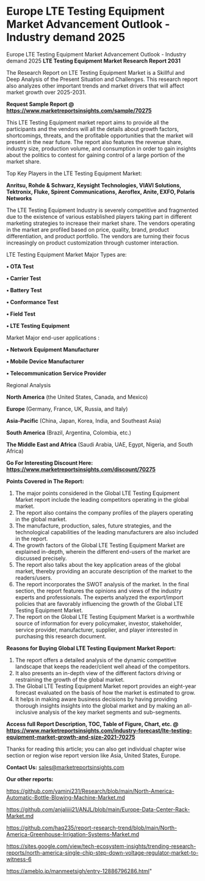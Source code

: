 # Europe LTE Testing Equipment Market Advancement Outlook - Industry demand 2025
 Europe LTE Testing Equipment Market Advancement Outlook - Industry demand 2025
<strong>LTE Testing Equipment Market Research Report 2031</strong>

The Research Report on LTE Testing Equipment Market is a Skillful and Deep Analysis of the Present Situation and Challenges. This research report also analyzes other important trends and market drivers that will affect market growth over 2025-2031.

<strong>Request Sample Report @ <a href=https://www.marketreportsinsights.com/sample/70275>https://www.marketreportsinsights.com/sample/70275</a></strong>

This LTE Testing Equipment market report aims to provide all the participants and the vendors will all the details about growth factors, shortcomings, threats, and the profitable opportunities that the market will present in the near future. The report also features the revenue share, industry size, production volume, and consumption in order to gain insights about the politics to contest for gaining control of a large portion of the market share.

Top Key Players in the LTE Testing Equipment Market:

<strong>Anritsu, Rohde & Schwarz, Keysight Technologies, VIAVI Solutions, Tektronix, Fluke, Spirent Communications, Aeroflex, Anite, EXFO, Polaris Networks</strong>

The LTE Testing Equipment Industry is severely competitive and fragmented due to the existence of various established players taking part in different marketing strategies to increase their market share. The vendors operating in the market are profiled based on price, quality, brand, product differentiation, and product portfolio. The vendors are turning their focus increasingly on product customization through customer interaction.

LTE Testing Equipment Market Major Types are:

<strong>• OTA Test

• Carrier Test

• Battery Test

• Conformance Test

• Field Test

• LTE Testing Equipment</strong>

Market Major end-user applications :

<strong>• Network Equipment Manufacturer

• Mobile Device Manufacturer

• Telecommunication Service Provider</strong>

Regional Analysis

</u><strong><b>North America</b></strong> (the United States, Canada, and Mexico)

<strong><b>Europe </b></strong>(Germany, France, UK, Russia, and Italy)

<strong><b>Asia-Pacific</b></strong> (China, Japan, Korea, India, and Southeast Asia)

<strong><b>South America</b></strong> (Brazil, Argentina, Colombia, etc.)

<strong><b>The Middle East and Africa</b></strong> (Saudi Arabia, UAE, Egypt, Nigeria, and South Africa)

<strong>Go For Interesting Discount Here: <a href=https://www.marketreportsinsights.com/discount/70275>https://www.marketreportsinsights.com/discount/70275</a></strong>

<strong>Points Covered in The Report:</strong>
<ol>
  <li>The major points considered in the Global LTE Testing Equipment Market report include the leading competitors operating in the global market.</li>
  <li>The report also contains the company profiles of the players operating in the global market.</li>
  <li>The manufacture, production, sales, future strategies, and the technological capabilities of the leading manufacturers are also included in the report.</li>
  <li>The growth factors of the Global LTE Testing Equipment Market are explained in-depth, wherein the different end-users of the market are discussed precisely.</li>
  <li>The report also talks about the key application areas of the global market, thereby providing an accurate description of the market to the readers/users.</li>
  <li>The report incorporates the SWOT analysis of the market. In the final section, the report features the opinions and views of the industry experts and professionals. The experts analyzed the export/import policies that are favorably influencing the growth of the Global LTE Testing Equipment Market.</li>
  <li>The report on the Global LTE Testing Equipment Market is a worthwhile source of information for every policymaker, investor, stakeholder, service provider, manufacturer, supplier, and player interested in purchasing this research document.</li>
</ol>
<strong>Reasons for Buying Global LTE Testing Equipment Market Report:</strong>

<ol>
  <li>The report offers a detailed analysis of the dynamic competitive landscape that keeps the reader/client well ahead of the competitors.</li>
  <li>It also presents an in-depth view of the different factors driving or restraining the growth of the global market.</li>
  <li>The Global LTE Testing Equipment Market report provides an eight-year forecast evaluated on the basis of how the market is estimated to grow.</li>
  <li>It helps in making aware business decisions by having providing thorough insights insights into the global market and by making an all-inclusive analysis of the key market segments and sub-segments.</li>
</ol>
<strong>Access full Report Description, TOC, Table of Figure, Chart, etc. @ <a href=https://www.marketreportsinsights.com/industry-forecast/lte-testing-equipment-market-growth-and-size-2021-70275>https://www.marketreportsinsights.com/industry-forecast/lte-testing-equipment-market-growth-and-size-2021-70275</a></strong>


Thanks for reading this article; you can also get individual chapter wise section or region wise report version like Asia, United States, Europe.

<strong>Contact Us:</strong>
sales@marketreportsinsights.com

<strong>Our other reports:</strong>

<a href=https://github.com/yamini231/Research/blob/main/North-America-Automatic-Bottle-Blowing-Machine-Market.md>https://github.com/yamini231/Research/blob/main/North-America-Automatic-Bottle-Blowing-Machine-Market.md</a>

<a href=https://github.com/anjaliiii21/ANJL/blob/main/Europe-Data-Center-Rack-Market.md>https://github.com/anjaliiii21/ANJL/blob/main/Europe-Data-Center-Rack-Market.md</a>

<a href=https://github.com/haq235/report-research-trend/blob/main/North-America-Greenhouse-Irrigation-Systems-Market.md>https://github.com/haq235/report-research-trend/blob/main/North-America-Greenhouse-Irrigation-Systems-Market.md</a>

<a href=https://sites.google.com/view/tech-ecosystem-insights/trending-research-reports/north-america-single-chip-step-down-voltage-regulator-market-to-witness-6>https://sites.google.com/view/tech-ecosystem-insights/trending-research-reports/north-america-single-chip-step-down-voltage-regulator-market-to-witness-6</a>

<a href=https://ameblo.jp/manmeetsigh/entry-12886796286.html>https://ameblo.jp/manmeetsigh/entry-12886796286.html</a>"
